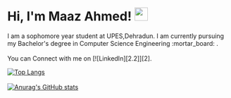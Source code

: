 <h1> Hi, I'm Maaz Ahmed! <img src="https://raw.githubusercontent.com/MartinHeinz/MartinHeinz/master/wave.gif" width="30px"></h1>
I am a sophomore year student at UPES,Dehradun. I am currently pursuing my Bachelor's degree in Computer Science Engineering :mortar_board: .
<br>
<br>
<!-- Actual text -->
You can Connect with me on [![LinkedIn][2.2]][2].

<!-- Icons -->
[2.2]: https://raw.githubusercontent.com/MartinHeinz/MartinHeinz/master/linkedin-3-16.png (LinkedIn icon without padding)

<!-- Links to your social media accounts -->
[2]: https://www.linkedin.com/in/maaz-ahmed-6b9b98187/

[![Top Langs](https://github-readme-stats.vercel.app/api/top-langs/?username=Maaz-Code&layout=compact&theme=dark)](https://github.com/anuraghazra/github-readme-stats)
<br>
<br>
[![Anurag's GitHub stats](https://github-readme-stats.vercel.app/api?username=Maaz-Code&show_icons=true&theme=dark)](https://github.com/anuraghazra/github-readme-stats)
